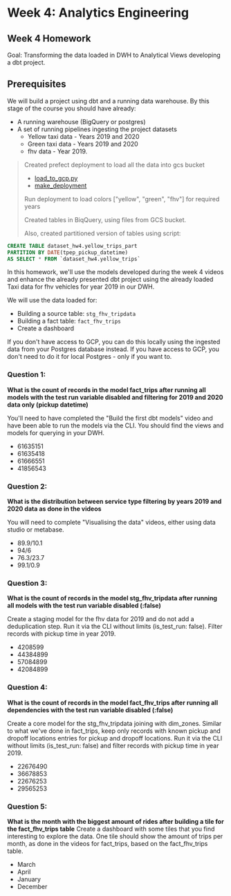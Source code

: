 # Week 4: Analytics Engineering 

## Week 4 Homework 

Goal: Transforming the data loaded in DWH to Analytical Views developing a dbt project.

## Prerequisites
We will build a project using dbt and a running data warehouse. 
By this stage of the course you should have already: 
- A running warehouse (BigQuery or postgres) 
- A set of running pipelines ingesting the project datasets
    * Yellow taxi data - Years 2019 and 2020
    * Green taxi data - Years 2019 and 2020 
    * fhv data - Year 2019. 


> Created prefect deployment to load all the data into gcs bucket
> - [load_to_gcp.py](load_to_gcp.py)
> - [make_deployment](make_deployment.py)
>
> Run deployment to load colors ["yellow", "green", "fhv"] for required years
> 
> Created tables in BiqQuery, using files from GCS bucket.
> 
> Also, created partitioned version of tables using script:

```sql
CREATE TABLE dataset_hw4.yellow_trips_part
PARTITION BY DATE(tpep_pickup_datetime)
AS SELECT * FROM `dataset_hw4.yellow_trips`
```
 
  

In this homework, we'll use the models developed during the week 4 videos and enhance the already presented dbt project using the already loaded Taxi data for fhv vehicles for year 2019 in our DWH.

We will use the data loaded for:

* Building a source table: `stg_fhv_tripdata`
* Building a fact table: `fact_fhv_trips`
* Create a dashboard 

If you don't have access to GCP, you can do this locally using the ingested data from your Postgres database
instead. If you have access to GCP, you don't need to do it for local Postgres -
only if you want to.

### Question 1: 

**What is the count of records in the model fact_trips after running all models with the test run variable disabled and filtering for 2019 and 2020 data only (pickup datetime)** 

You'll need to have completed the "Build the first dbt models" video and have been able to run the models via the CLI. 
You should find the views and models for querying in your DWH.

- 61635151
- 61635418
- 61666551
- 41856543


### Question 2: 

**What is the distribution between service type filtering by years 2019 and 2020 data as done in the videos**

You will need to complete "Visualising the data" videos, either using data studio or metabase. 

- 89.9/10.1
- 94/6
- 76.3/23.7
- 99.1/0.9



### Question 3: 

**What is the count of records in the model stg_fhv_tripdata after running all models with the test run variable disabled (:false)**  

Create a staging model for the fhv data for 2019 and do not add a deduplication step. Run it via the CLI without limits (is_test_run: false).
Filter records with pickup time in year 2019.

- 4208599
- 44384899
- 57084899
- 42084899


### Question 4: 

**What is the count of records in the model fact_fhv_trips after running all dependencies with the test run variable disabled (:false)**  

Create a core model for the stg_fhv_tripdata joining with dim_zones.
Similar to what we've done in fact_trips, keep only records with known pickup and dropoff locations entries for pickup and dropoff locations. 
Run it via the CLI without limits (is_test_run: false) and filter records with pickup time in year 2019.

- 22676490
- 36678853
- 22676253
- 29565253

### Question 5: 

**What is the month with the biggest amount of rides after building a tile for the fact_fhv_trips table**
Create a dashboard with some tiles that you find interesting to explore the data. One tile should show the amount of trips per month, as done in the videos for fact_trips, based on the fact_fhv_trips table.

- March
- April
- January
- December

